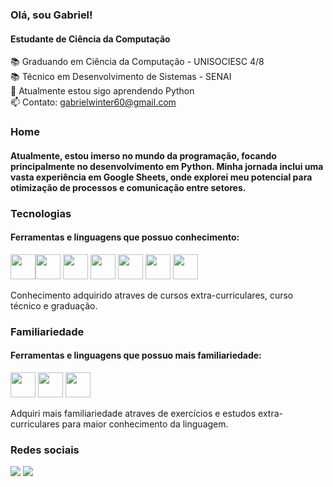 ### Olá, sou Gabriel! 
#### Estudante de Ciência da Computação

📚 Graduando em Ciência da Computação - UNISOCIESC 4/8 <br />
📚 Técnico em Desenvolvimento de Sistemas - SENAI <br />
🌱 Atualmente estou sigo aprendendo Python<br />
📫 Contato: gabrielwinter60@gmail.com<br />

### Home
####  Atualmente, estou imerso no mundo da programação, focando principalmente no desenvolvimento em Python. Minha jornada inclui uma vasta experiência em Google Sheets, onde explorei meu potencial para otimização de processos e comunicação entre setores.

### Tecnologias
#### Ferramentas e linguagens que possuo conhecimento:

<img src="https://cdn.jsdelivr.net/gh/devicons/devicon/icons/python/python-original.svg" width="40" height="40" /><img src="https://cdn.jsdelivr.net/gh/devicons/devicon/icons/java/java-original.svg" width="40" height="40" /> <img src="https://cdn.jsdelivr.net/gh/devicons/devicon/icons/c/c-original.svg" width="40" height="40"/> 
<img src="https://cdn.jsdelivr.net/gh/devicons/devicon/icons/mysql/mysql-original.svg" width="40" height="40" /> 
<img src="https://cdn.jsdelivr.net/gh/devicons/devicon/icons/html5/html5-original.svg" width="40" height="40" />
<img src="https://cdn.jsdelivr.net/gh/devicons/devicon/icons/css3/css3-original.svg" width="40" height="40" />
<img src="https://cdn.jsdelivr.net/gh/devicons/devicon/icons/javascript/javascript-original.svg" width="40" height="40"/>

Conhecimento adquirido atraves de cursos extra-curriculares, curso técnico e graduação.


### Familiariedade
#### Ferramentas e linguagens que possuo mais familiariedade:

<img src="https://cdn.jsdelivr.net/gh/devicons/devicon/icons/html5/html5-original.svg" width="40" height="40" /> <img src="https://cdn.jsdelivr.net/gh/devicons/devicon/icons/css3/css3-original.svg" width="40" height="40" />
<img src="https://cdn.jsdelivr.net/gh/devicons/devicon/icons/javascript/javascript-original.svg" width="40" height="40"/>

Adquiri mais familiariedade atraves de exercícios e estudos extra-curriculares para maior conhecimento da linguagem.

  <h3>Redes sociais</h3>
  <a href="https://www.linkedin.com/in/gabriel-winter-0196bb229" target="_blank"><img src="https://img.shields.io/badge/-LinkedIn-%230077B5?style=for-the-badge&logo=linkedin&logoColor=white" target="_blank"></a> 
  <a href="https://www.instagram.com/gab.winterr/?igshid=YmMyMTA2M2Y%3D" target="_blank"><img src="https://img.shields.io/badge/-Instagram-%23E4405F?style=for-the-badge&logo=instagram&logoColor=white" target="_blank"></a>
</div>
